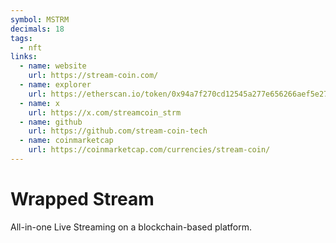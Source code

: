 ```yaml
---
symbol: MSTRM
decimals: 18
tags:
  - nft
links:
  - name: website
    url: https://stream-coin.com/
  - name: explorer
    url: https://etherscan.io/token/0x94a7f270cd12545a277e656266aef5e27df3eb28
  - name: x
    url: https://x.com/streamcoin_strm
  - name: github
    url: https://github.com/stream-coin-tech
  - name: coinmarketcap
    url: https://coinmarketcap.com/currencies/stream-coin/
---
```


# Wrapped Stream

All-in-one Live Streaming on a blockchain-based platform.
